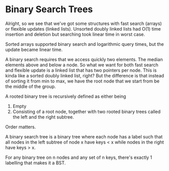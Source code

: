 # Binary Search Trees

Alright, so we see that we've got some structures with fast search (arrays) or flexible updates (linked lists). Unsorted doubly linked lists had O(1) time insertion and deletion but searching took linear time in worst case. 

Sorted arrays supported binary search and logarithmic query times, but the update became linear time. 

A binary search requires that we access quickly two elements. The median elements above and below a node. So what we want for both fast search and flexible update is a linked list that has two pointers per node. This is kinda like a sorted doubly linked list, right? But the difference is that instead of sorting it from min to max, we have the root node that we start from be the middle of the group. 

A rooted binary tree is recursively defined as either being 

1. Empty
2. Consisting of a root node, together with two rooted binary trees called the left and the right subtree. 

Order matters. 

A binary search tree is a binary tree where each node has a label such that all nodes in the left subtree of node x have keys < x while nodes in the right have keys > x.

For any binary tree on n nodes and any set of n keys, there's exactly 1 labelling that makes it a BST. 

